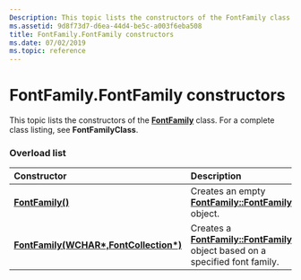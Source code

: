 ```yaml
---
Description: This topic lists the constructors of the FontFamily class. For a complete class listing, see FontFamilyClass.
ms.assetid: 9d8f73d7-d6ea-44d4-be5c-a003f6eba508
title: FontFamily.FontFamily constructors
ms.date: 07/02/2019
ms.topic: reference
---
```


# FontFamily.FontFamily constructors

This topic lists the constructors of the [**FontFamily**](https://msdn.microsoft.com/library/ms534439(v=VS.85).aspx) class. For a complete class listing, see **FontFamilyClass**.

### Overload list



| Constructor                                                                                               | Description                                                                                                                                               |
|:----------------------------------------------------------------------------------------------------------|:----------------------------------------------------------------------------------------------------------------------------------------------------------|
| [**FontFamily()**](https://msdn.microsoft.com/library/ms536182(v=VS.85).aspx)                                             | Creates an empty [**FontFamily::FontFamily**](https://msdn.microsoft.com/library/ms536182(v=VS.85).aspx) object.<br/>                                               |
| [**FontFamily(WCHAR\*,FontCollection\*)**](https://msdn.microsoft.com/library/ms536183(v=VS.85).aspx) | Creates a [**FontFamily::FontFamily**](https://msdn.microsoft.com/library/ms536183(v=VS.85).aspx) object based on a specified font family.<br/> |



 

 




